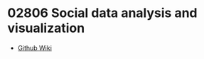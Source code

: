 # 02806 Social data analysis and visualization
* [Github Wiki](https://github.com/suneman/socialdataanalysis2017/wiki)

